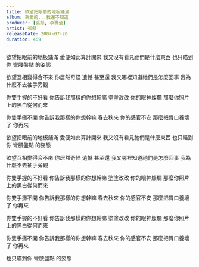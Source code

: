 ```yaml
---
title: 欲望把眼前的地板鋪滿
album: 親愛的...我還不知道
producer: [張懸, 李壽全]
artist: 張懸
releaseDate: 2007-07-20
duration: 469
---
```

欲望把眼前的地板鋪滿
愛便如此算計開來
我又沒有看見祂們是什麼東西
也只瞄到你 彎腰盤點 的姿態

欲望互相變得合不來
你居然奇怪 遺憾 甚至還
我又哪裡知道祂們是怎麼回事
我為什麼不去袖手旁觀

你雙手握的不好看
你告訴我那樣的你想幹嘛 塗塗改改
你的眼神燦爛
那麼你照片上的黑白從何而來

你雙手攤不開
你告訴我那樣的你想幹嘛 春去秋來
你的感官不安
那麼把胃口養壞了
你再來

欲望把眼前的地板鋪滿
愛便如此算計開來
我又沒有看見祂們是什麼東西
也只瞄到你 彎腰盤點 的姿態

欲望互相變得合不來
你居然奇怪 遺憾 甚至還
我又哪裡知道祂們是怎麼回事
我為什麼不去袖手旁觀

你雙手握的不好看
你告訴我那樣的你想幹嘛 塗塗改改
你的眼神燦爛
那麼你照片上的黑白從何而來

你雙手攤不開
你告訴我那樣的你想幹嘛 春去秋來
你的感官不安
那麼把胃口養壞了
你再來

你雙手握的不好看
你告訴我那樣的你想幹嘛 塗塗改改
你的眼神燦爛
那麼你照片上的黑白從何而來

你雙手攤不開
你告訴我那樣的你想幹嘛 春去秋來
你的感官不安
那麼把胃口養壞了
你再來

也只瞄到你 彎腰盤點 的姿態